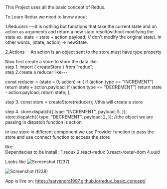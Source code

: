 This  Project uses all the basic concept of Redux.

To Learn Redux we need to know about<br/>

1.Reducers ---it is nothing but functions that take the current state and an action as arguments and return a new state result(without modifying the state ex. state = state + action.payload; // don't modify the original state). 
In other words, (state, action) => newState.<br/>

2.Actions---An action is an object sent to the store.must have type property<br/>

Now first create a store to store the data like:<br/>
step 1. import { createStore } from "redux";<br/>
step 2.create a reducer like---<br/>

const reducer = (state = 0, action) => {
   if (action.type == "INCREMENT") return state + action.payload;
   if (action.type == "DECREMENT") return state - action.payload;
   return state;
 };
 
 step 3. const store = createStore(reducer); //this will create a store<br/>
 
 step 4. store.dispatch({
  type: "INCREMENT",
  payload: 5,
});
<br/>
store.dispatch({
  type: "DECREMENT",
 payload: 2,
 });
 //the object we are passing in dispatch function is action 
 
 to use store  in different component we use Provider function to pass the store and use connect function to access the store
 
 like: <Provider store={store}>
    <App />
  </Provider>
  <br/>
  Dependecies to be install :
  1.redux
  2.react-redux
  3.react-router-dom
  4.uuid
  
  Looks like
  ![Screenshot (1237)](https://user-images.githubusercontent.com/52390883/164606211-7a4fcf5d-c4bf-4222-adb4-fbf4b77c2b29.png)

  ![Screenshot (1238)](https://user-images.githubusercontent.com/52390883/164606050-18266b1b-4091-44aa-aa91-e777507b9d35.png)

 App is live on:
 https://satyendra1997.github.io/redux_basic_concept/
